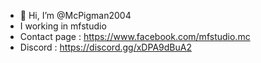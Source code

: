 - 👋 Hi, I’m @McPigman2004
- I working in mfstudio 
- Contact page : https://www.facebook.com/mfstudio.mc
- Discord : https://discord.gg/xDPA9dBuA2

<!---
McPigman2004/McPigman2004 is a ✨ special ✨ repository because its `README.md` (this file) appears on your GitHub profile.
You can click the Preview link to take a look at your changes.
--->
